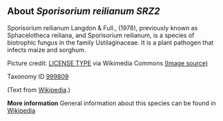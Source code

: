**About *Sporisorium reilianum SRZ2***
-------------------------
Sporisorium reilianum Langdon & Full., (1978), previously known as 
Sphacelotheca reiliana, and Sporisorium reilianum, is a species of 
biotrophic fungus in the family Ustilaginaceae. It is a plant pathogen 
that infects maize and sorghum.


Picture credit: [LICENSE TYPE]() via Wikimedia Commons [(Image source)]()

Taxonomy ID [999809](https://www.uniprot.org/taxonomy/999809)

(Text from [Wikipedia](https://en.wikipedia.org/).)

**More information**
General information about this species can be found in [Wikipedia](https://en.wikipedia.org/wiki/Sporisorium_reilianum)
